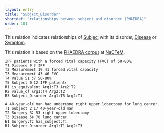 ```yaml
---
layout: entry
title: "Subject_Disorder"
shortdef: "relationships between subject and disorder (PHAEDRA)"
order: 101
---
```


This relation indicates relationships of [Subject]() with its disorder, [Disease]() or [Symptom]().

This relation is based on the <a href="http://www.nactem.ac.uk/">PHAEDRA corpus</a> at <a href="http://www.nactem.ac.uk/">NaCTeM</a>.

~~~ ann
IPF patients with a forced vital capacity (FVC) of 50-80%.
T1 Disease 0 3 IPF
T2 Measurement 19 41 forced vital capacity
T3 Measurement 43 46 FVC
T4 Value 51 57 50-80%
T5 Subject 0 12 IPF patients 
R1 is_equivalent Arg1:T3 Arg2:T2
R2 value_of Arg1:T4 Arg2:T2
R3 Subject_Disorder Arg1:T5 Arg2:T1
~~~
~~~ ann
A 40-year-old man had undergone right upper lobectomy for lung cancer.
T1 Subject 2 17 40-year-old man
T2 Surgery 32 53 right upper lobectomy
T3 Disease 58 70 lung cancer
E1 Surgery:T2 has_subject:T1
R1 Subject_Disorder Arg1:T1 Arg2:T3
~~~
